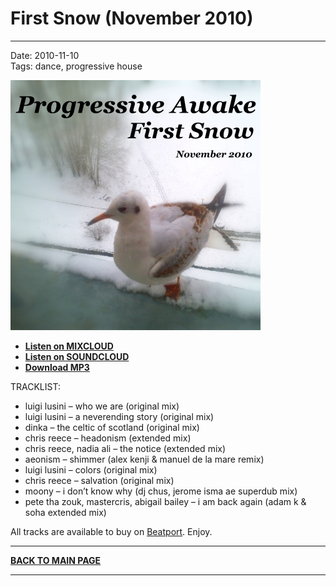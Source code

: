 # First Snow (November 2010)

----

Date: 2010-11-10    
Tags:  dance, progressive house    

[![Shivioua - First Snow (November 2010)](./images/first-snow-november-2010.jpg)](https://www.mixcloud.com/progressiveawake/first-snow-november-2020/)  
  
* [**Listen on MIXCLOUD**](https://www.mixcloud.com/progressiveawake/first-snow-november-2020/)  
* [**Listen on SOUNDCLOUD**](https://soundcloud.com/progressive-awake/progressive-awake-first-snow-november-2010)  
* [**Download MP3**](https://1drv.ms/u/s!AmzuuXrjf51v2LJw3M-AncB_ZIW5FA)  

TRACKLIST:  

* luigi lusini – who we are (original mix)
* luigi lusini – a neverending story (original mix)
* dinka – the celtic of scotland (original mix)
* chris reece – headonism (extended mix)
* chris reece, nadia ali – the notice (extended mix)
* aeonism – shimmer (alex kenji & manuel de la mare remix)
* luigi lusini – colors (original mix)
* chris reece – salvation (original mix)
* moony – i don’t know why (dj chus, jerome isma ae superdub mix)
* pete tha zouk, mastercris, abigail bailey – i am back again (adam k & soha extended mix)

All tracks are available to buy on <a href="http://beatport.com" target="_blank">Beatport</a>.
Enjoy.

----

[**BACK TO MAIN PAGE**](./README.md)

---- 
